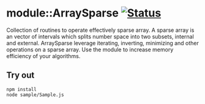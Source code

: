 
# module::ArraySparse [![Status](https://github.com/Wandalen/wArraySparse/workflows/Test/badge.svg)](https://github.com/Wandalen/wArraySparse}/actions?query=workflow%3ATest)

Collection of routines to operate effectively sparse array. A sparse array is an vector of intervals which splits number space into two subsets, internal and external. ArraySparse leverage iterating, inverting, minimizing and other operations on a sparse array. Use the module to increase memory efficiency of your algorithms.

## Try out
```
npm install
node sample/Sample.js
```


























































